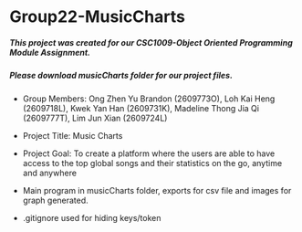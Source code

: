 # Group22-MusicCharts
##### This project was created for our CSC1009-Object Oriented Programming Module Assignment.
##### Please download musicCharts folder for our project files.

- Group Members:
Ong Zhen Yu Brandon (2609773O), Loh Kai Heng (2609718L), Kwek Yan Han (2609731K), Madeline Thong Jia Qi (2609777T), Lim Jun Xian (2609724L)

- Project Title:
Music Charts

- Project Goal:
To create a platform where the users are able to have access to the top global songs and their statistics on the go, anytime and anywhere


- Main program in musicCharts folder, exports for csv file and images for graph generated.

- .gitignore used for hiding keys/token
